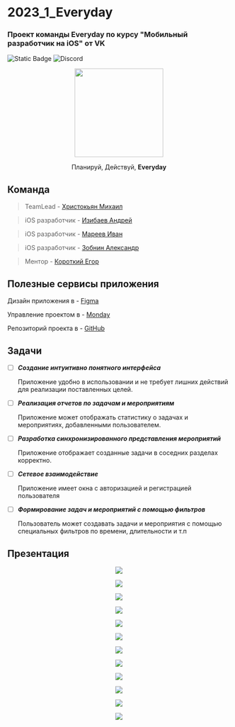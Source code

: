 # 2023_1_Everyday
### Проект команды Everyday по курсу "Мобильный разработчик на iOS" от VK

![Static Badge](https://img.shields.io/badge/Swift-5.0-orange) ![Discord](https://img.shields.io/discord/1158889179791503390)

<p align="center">
  <img src="preview\logo.png" width="200" />
</p>

<p align="center">
  Планируй, Действуй, <strong> Everyday  </strong> 
</p>
<h2> Команда </h2>

>TeamLead - [Христокьян Михаил](https://github.com/MX126)

>iOS разработчик - [Изибаев Андрей](https://github.com/Izyakowich)

> iOS разработчик - [Мареев Иван](https://github.com/whtelie)

>iOS разработчик - [Зобнин Александр](https://github.com/FiX1iN1iT)

> Ментор - [Короткий Егор](https://github.com/atsed)

<h2> Полезные сервисы приложения </h2>

Дизайн приложения в - [Figma](https://www.figma.com/file/tWDxU84D2KLEp8r4Eih4Tt/Untitled?type=design&node-id=0%3A1&mode=design&t=QXREdE78aLiAh8nm-1)

Управление проектом в - [Monday]()

Репозиторий проекта в - [GitHub](https://github.com/iOS-vk-education/2022_1-2s_iGPSos)

<h2> Задачи </h2>

+ [ ]  ***Создание интуитивно понятного интерфейса***
  
   Приложение удобно в использовании и не требует лишних действий для реализации поставленных целей.

+ [ ] ***Реализация отчетов по задачам и мероприятиям*** 
  
  Приложение может отображать статистику о задачах и мероприятиях, добавленными пользователем.

+ [ ] ***Разработка синхронизированного представления мероприятий***
  
  Приложение отображает созданные задачи в соседних разделах корректно.

+ [ ] ***Сетевое взаимодействие*** 
  
  Приложение имеет окна с авторизацией и регистрацией пользователя

+ [ ] ***Формирование задач и мероприятий с помощью фильтров***
  
  Пользователь может создавать задачи и мероприятия с помощью специальных фильтров по времени, длительности и т.п

 <h2> Презентация </h2>

 <p align="center">
  <img src="preview\preza (1).png" />
</p>
<p align="center">
  <img src="preview\preza (2).png" />
</p>
<p align="center">
  <img src="preview\preza (3).png" />
</p>
<p align="center">
  <img src="preview\preza (4).png" />
</p>
<p align="center">
  <img src="preview\preza (5).png" />
</p>
<p align="center">
  <img src="preview\preza (6).png" />
</p>
<p align="center">
  <img src="preview\preza (7).png" />
</p>
<p align="center">
  <img src="preview\preza (8).png" />
</p>
<p align="center">
  <img src="preview\preza (9).png" />
</p>
<p align="center">
  <img src="preview\preza (10).png" />
</p>
<p align="center">
  <img src="preview\preza (11).png" />
</p>
<p align="center">
  <img src="preview\preza (12).png" />
</p>
